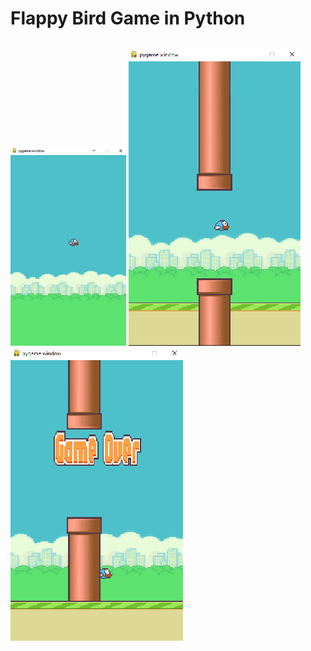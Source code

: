 # Flappy Bird Game in Python

<div style="display:flex; justify-content: space-between;">
  
  ![img](./img01.png)
  ![img](./pipe.png)
  ![img](./gameOver.png)
</div>
